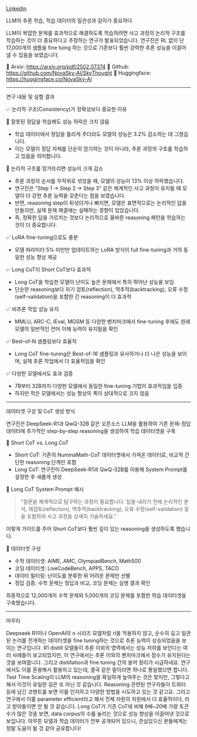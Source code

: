 [Linkedin](https://www.linkedin.com/posts/byeongheon-lee-2b83aa222_llm%EC%9D%98-%EC%B6%94%EB%A1%A0-%ED%95%99%EC%8A%B5-%ED%95%99%EC%8A%B5-%EB%8D%B0%EC%9D%B4%ED%84%B0%EC%9D%98-%EC%9D%BC%EA%B4%80%EC%84%B1%EA%B3%BC-%EA%B8%B8%EC%9D%B4%EA%B0%80-%EC%A4%91%EC%9A%94%ED%95%98%EB%8B%A4-llm%EC%9D%B4-%EB%B3%B5%EC%9E%A1%ED%95%9C-activity-7296759021066231808-GhfP?utm_source=share&utm_medium=member_desktop&rcm=ACoAADfxcywBkH2Mi2-YPZm7jSZERa3dQ2_DDEY)

LLM의 추론 학습, 학습 데이터의 일관성과 길이가 중요하다

LLM이 복잡한 문제를 효과적으로 해결하도록 학습하려면 사고 과정의 논리적 구조를 학습하는 것이 더 중요하다고 주장하는 연구가 발표되었습니다. 연구진은 RL 없이 단 17,000개의 샘플을 fine tuing 하는 것으로 기존보다 훨씬 강력한 추론 성능을 이끌어낼 수 있음을 보였습니다.

🔗 Arxiv: https://arxiv.org/pdf/2502.07374
🔗 Github: https://github.com/NovaSky-AI/SkyThought
🔗 Huggingface: https://huggingface.co/NovaSky-AI

---

 연구 내용 및 실험 결과

✅ 논리적 구조(Consistency)가 정확성보다 중요한 이유

🔹 잘못된 정답을 학습해도 성능 하락은 크지 않음
- 학습 데이터에서 정답을 틀리게 주더라도 모델의 성능은 3.2% 감소하는 데 그쳤습니다.
- 이는 모델이 정답 자체를 단순히 암기하는 것이 아니라, 추론 과정의 구조를 학습하고 있음을 의미합니다.

🔹 논리적 구조를 망가뜨리면 성능이 크게 감소
- 추론 과정의 순서를 무작위로 섞었을 때, 모델의 성능이 13% 이상 하락했습니다.
- 연구진은 "Step 1 → Step 2 → Step 3" 같은 체계적인 사고 과정이 유지될 때 모델이 더 강한 추론 능력을 갖춘다는 점을 보였습니다.
- 반면, reasoning step이 뒤섞이거나 빠지면, 모델은 표면적으로는 논리적인 답을 만들지만, 실제 문제 해결에는 실패하는 경향이 있었습니다.
- 즉, 정확한 답을 가르치는 것보다 논리적으로 올바른 reasoning 패턴을 학습하는 것이 더 중요합니다.

✅ LoRA fine-tuning으로도 충분
- 모델 파라미터 5% 미만만 업데이트하는 LoRA 방식이 full fine-tuning과 거의 동일한 성능 향상 제공

✅ Long CoT이 Short CoT보다 효과적
- Long CoT을 학습한 모델이 난이도 높은 문제에서 특히 뛰어난 성능을 보임
- 단순한 reasoning보다 자기 검토(reflection), 역추적(backtracking), 오류 수정(self-validation)을 포함한 긴 reasoning이 더 효과적

✅ 비추론 작업 성능 유지
- MMLU, ARC-C, IEval, MGSM 등 다양한 벤치마크에서 fine-tuning 후에도 원래 모델의 일반적인 언어 이해 능력이 유지됨을 확인

✅ Best-of-N 샘플링보다 효율적
- Long CoT fine-tuning은 Best-of-16 샘플링과 유사하거나 더 나은 성능을 보이며, 실제 추론 작업에서 더 효율적임을 확인

✅ 다양한 모델에서도 효과 검증
- 7B부터 32B까지 다양한 모델에서 동일한 fine-tuning 기법이 효과적임을 입증
- 하지만 작은 모델에서는 성능 향상의 폭이 상대적으로 크지 않음

---

데이터셋 구성 및 CoT 생성 방식

연구진은 DeepSeek-R1과 QwQ-32B 같은 오픈소스 LLM을 활용하여 기존 문제-정답 데이터에 추가적인 step-by-step reasoning을 생성하여 학습 데이터셋을 구축

📌 Short CoT vs. Long CoT
- Short CoT: 기존의 NuminaMath-CoT 데이터셋에서 가져온 데이터로, 비교적 간단한 reasoning 단계만 포함
- Long CoT: 연구진이 DeepSeek-R1과 QwQ-32B를 이용해 System Prompt를 설정한 후 새롭게 생성

📌 Long CoT System Prompt 예시
> "질문을 체계적으로 탐구하는 과정이 필요합니다. 답을 내리기 전에 논리적인 분석, 재검토(reflection), 역추적(backtracking), 오류 수정(self-validation) 등을 포함하여 사고 과정을 상세히 기술하세요."

이렇게 가이드를 주어 Short CoT보다 훨씬 깊이 있는 reasoning을 생성하도록 했습니다.

📌 데이터셋 구성
- 수학 데이터셋: AIME, AMC, OlympiadBench, Math500
- 코딩 데이터셋: LiveCodeBench, APPS, TACO
- 데이터 필터링: 난이도를 분류한 뒤 어려운 문제만 선별
- 정답 검증: 수학 문제는 정답과 비교, 코딩 문제는 실행 결과 확인

최종적으로 12,000개의 수학 문제와 5,000개의 코딩 문제를 포함한 학습 데이터셋을 구축했습니다.

---

마무리

Deepseek R1이나 OpenAI의 o 시리즈 모델처럼 rl을 적용하지 않고, 순수히 길고 일관된 논리를 전개하는 데이터셋을 fine tuning하는 것으로 추론 능력이 상승되었음을 보이는 연구입니다.
R1 distill 모델들이 추론 이외의 영역에서는 성능 저하를 보인다는 여러 사례들이 보고되었지만, 이 연구에서는 추론 이외의 벤치마크에서 점수가 유지된다는 것을 보여줍니다.
그리고 distillation과 fine tuning 간의 용어 정리가 시급하네요. 연구에서도 이를 혼용해서 활용하고 있는데, 결국 같은 말이라면 하나로 통일했으면 합니다. 
Test Time Scaling이 LLM의 reasoning을 확실하게 높여주는 것은 맞지만, 그렇다고 해서 이것이 유일한 길은 또 아닌 것 같습니다.
Reasoning 관련된 연구자들이 트위터 등에 남긴 코멘트를 보면 이를 인지하고 다양한 방법을 시도하고 있는 것 같고요.
그리고 연구에서 이를 parameter efficient라고 해서 전체 자원의 차원에서 더 효율적이다, 라고 받아들이면 안 될 것 같습니다.
Long CoT가 기존 CoT에 비해 8배~20배 가량 토큰 수가 많은 것을 보면, data corpus의 수를 늘리는 것으로 성능 향상을 이끌어낸 것으로 보입니다.
아무튼 모델과 학습 데이터가 전부 공개되어 있으니, 관심있으신 분들에게는 정말 도움이 될 것 같아 공유합니다!